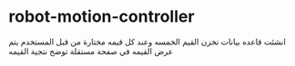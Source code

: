# robot-motion-controller

انشئت قاعده بيانات تخزن القيم الخمسه  وعند كل قيمه مختارة من قبل المستخدم يتم عرض القيمه في صفحة مستقلة توضح نتجية القيمه 

